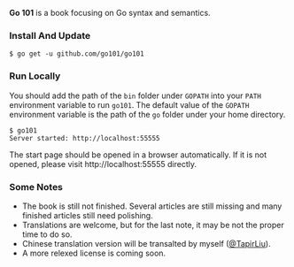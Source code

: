 <b>Go 101</b> is a book focusing on Go syntax and semantics.

### Install And Update

```
$ go get -u github.com/go101/go101
```

### Run Locally

You should add the path of the `bin` folder under `GOPATH`
into your `PATH` environment variable to run `go101`.
The default value of the `GOPATH` environment variable
is the path of the `go` folder under your home directory.

```
$ go101
Server started: http://localhost:55555
```

The start page should be opened in a browser automatically.
If it is not opened, please visit http://localhost:55555 directly.

### Some Notes

* The book is still not finished. Several articles are still missing and many finished articles still need polishing.
* Translations are welcome, but for the last note, it may be not the proper time to do so.
* Chinese translation version will be transalted by myself ([@TapirLiu](https://twitter.com/tapirliu)).
* A more relexed license is coming soon.
